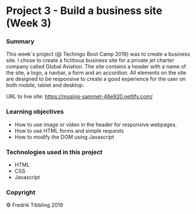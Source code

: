 # Project 3 - Build a business site (Week 3)

### Summary

This week´s project (@ Technigo Boot Camp 2019) was to create a business site. I chose to create a fictitious business site for a private jet charter company called Global Aviation. The site contains a header with a name of the site, a logo, a navbar, a form and an accordion. All elements on the site are designed to be responsive to create a good experience for the user on both mobile, tablet and desktop.

URL to live site: https://musing-sammet-46e920.netlify.com/

### Learning objectives

- How to use image or video in the header for responsive webpages.
- How to use HTML forms and simple requests
- How to modify the DOM using Javascript

### Technologies used in this project

- HTML
- CSS
- Javascript

### Copyright

&copy; Fredrik Tibbling 2019
